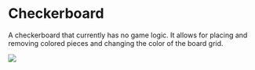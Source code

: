 # Checkerboard
A checkerboard that currently has no game logic. It allows for placing and removing colored pieces and changing the color of the board grid.

<img src="/SampleGifs/bezier1.gif?raw=true">
